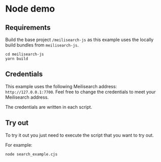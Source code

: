 # Node demo

## Requirements

Build the base project `/meilisearch-js` as this example uses the locally build bundles from `meilisearch-js`.

```
cd meilisearch-js
yarn build
```

## Credentials

This example uses the following Meilisearch address: `http://127.0.0.1:7700`. Feel free to change the credentials to meet your Meilisearch address.

The credentials are written in each script.

## Try out

To try it out you just need to execute the script that you want to try out.

For example:
```
node search_example.cjs
```
